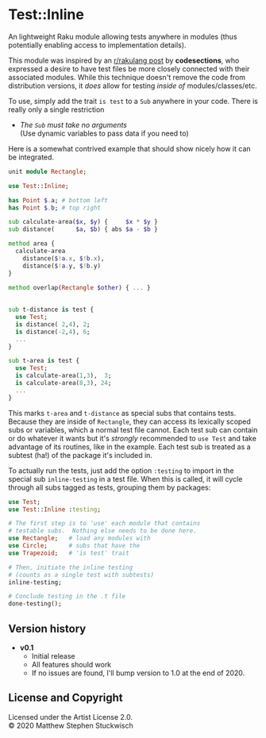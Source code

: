 # Test::Inline

An lightweight Raku module allowing tests anywhere in modules (thus potentially enabling access to implementation details).

This module was inspired by an [r/rakulang post](https://www.reddit.com/r/rakulang/comments/ih8tc9) by **codesections**, who expressed a desire to have test files be more closely connected with their associated modules.
While this technique doesn't remove the code from distribution versions, it *does* allow for testing *inside of* modules/classes/etc.  

To use, simply add the trait `is test` to a `Sub` anywhere in your code.
There is really only a single restriction
  - *The `Sub` must take no arguments*  
  (Use dynamic variables to pass data if you need to)
  
Here is a somewhat contrived example that should show nicely how it can be integrated.

```raku 
unit module Rectangle;

use Test::Inline;

has Point $.a; # bottom left
has Point $.b; # top right

sub calculate-area($x, $y) {     $x * $y }
sub distance(      $a, $b) { abs $a - $b }

method area { 
  calculate-area
    distance($!a.x, $!b.x),
    distance($!a.y, $!b.y)
}
  
method overlap(Rectangle $other) { ... }
  

sub t-distance is test { 
  use Test;
  is distance( 2,4), 2;
  is distance(-2,4), 6;
  ...
} 

sub t-area is test { 
  use Test;
  is calculate-area(1,3),  3;
  is calculate-area(8,3), 24;
  ...
} 

```

This marks `t-area` and `t-distance` as special subs that contains tests.
Because they are inside of `Rectangle`, they can access its lexically scoped subs or variables, which a normal test file cannot.
Each test sub can contain or do whatever it wants but it's *strongly* recommended to `use Test` and take advantage of its routines, like in the example.
Each test sub is treated as a subtest (ha!) of the package it's included in.  

To actually run the tests, just add the option `:testing` to import in the special sub `inline-testing` in a test file.
When this is called, it will cycle through all subs tagged as tests, grouping them by packages:

```raku 
use Test;
use Test::Inline :testing;

# The first step is to 'use' each module that contains
# testable subs.  Nothing else needs to be done here. 
use Rectangle;   # load any modules with   
use Circle;      # subs that have the 
use Trapezoid;   # 'is test' trait 

# Then, initiate the inline testing
# (counts as a single test with subtests)
inline-testing;

# Conclude testing in the .t file
done-testing();
```

## Version history

  * **v0.1**
    * Initial release
    * All features should work 
    * If no issues are found, I'll bump version to 1.0 at the end of 2020.    
## License and Copyright

Licensed under the Artist License 2.0.  
© 2020 Matthew Stephen Stuckwisch